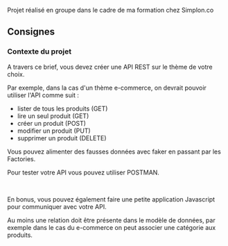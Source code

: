 Projet réalisé en groupe dans le cadre de ma formation chez Simplon.co

## Consignes

### Contexte du projet
A travers ce brief, vous devez créer une API REST sur le thème de votre choix.

Par exemple, dans la cas d'un thème e-commerce, on devrait pouvoir utiliser l'API comme suit :
​

* lister de tous les produits (GET)
* lire un seul produit (GET)
* créer un produit (POST)
* modifier un produit (PUT)
* supprimer un produit (DELETE)
​

Vous pouvez alimenter des fausses données avec faker en passant par les Factories.

Pour tester votre API vous pouvez utiliser POSTMAN.

​

En bonus, vous pouvez également faire une petite application Javascript pour communiquer avec votre API.

Au moins une relation doit être présente dans le modèle de données, par exemple dans le cas du e-commerce on peut associer une catégorie aux produits.